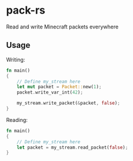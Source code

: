# pack-rs
Read and write Minecraft packets everywhere

## Usage
Writing:
```rust
fn main()
{
    // Define my_stream here
    let mut packet = Packet::new(1);
    packet.write_var_int(42);

    my_stream.write_packet(&packet, false);
}
```
Reading:
```rust
fn main()
{
    // Define my_stream here
    let packet = my_stream.read_packet(false);
}
```
